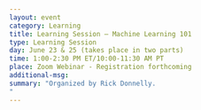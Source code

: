 ```yaml
---
layout: event
category: Learning
title: Learning Session – Machine Learning 101
type: Learning Session
day: June 23 & 25 (takes place in two parts)
time: 1:00-2:30 PM ET/10:00-11:30 AM PT
place: Zoom Webinar - Registration forthcoming
additional-msg:
summary: "Organized by Rick Donnelly.
"
---
```

